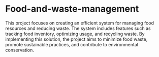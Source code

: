 # Food-and-waste-management
This project focuses on creating an efficient system for managing food resources and reducing waste. The system includes features such as tracking food inventory, optimizing usage, and recycling waste. By implementing this solution, the project aims to minimize food waste, promote sustainable practices, and contribute to environmental conservation.
